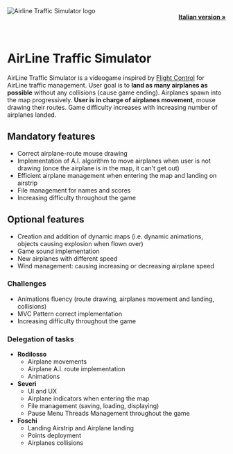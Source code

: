 <img align="left" src="https://github.com/seve-andre/airline-traffic-simulator/blob/main/src/main/resources/images/logos/logo.png?raw=true" alt="Airline Traffic Simulator logo" title="Airline Traffic Simulator logo" />
<p align="right">
    <a href="https://github.com/seve-andre/airline-traffic-simulator/blob/main/README_ITA.md"><strong>Italian version »</strong></a>
</p>
<br />

# AirLine Traffic Simulator
AirLine Traffic Simulator is a videogame inspired by [Flight Control](https://www.youtube.com/watch?v=KTH084KeFBc)
for AirLine traffic management. User goal is to **land as many airplanes as possible** without any collisions (cause game ending). 
Airplanes spawn into the map progressively. **User is in charge of airplanes movement**, mouse drawing their routes. Game difficulty 
increases with increasing number of airplanes landed.

## Mandatory features
- Correct airplane-route mouse drawing
- Implementation of A.I. algorithm to move airplanes when user is not drawing (once the airplane is in the map, it can't get out)
- Efficient airplane management when entering the map and landing on airstrip
- File management for names and scores
- Increasing difficulty throughout the game

## Optional features
- Creation and addition of dynamic maps (i.e. dynamic animations, objects causing explosion when flown over)
- Game sound implementation
- New airplanes with different speed
- Wind management: causing increasing or decreasing airplane speed

### Challenges
- Animations fluency (route drawing, airplanes movement and landing, collisions)
- MVC Pattern correct implementation
- Increasing difficulty throughout the game 

### Delegation of tasks
- **Rodilosso**
    - Airplane movements
    - Airplane A.I. route implementation
    - Animations
- **Severi**
    - UI and UX
    - Airplane indicators when entering the map
    - File management (saving, loading, displaying)
    - Pause Menu Threads Management throughout the game
- **Foschi**
    - Landing Airstrip and Airplane landing
    - Points deployment
    - Airplanes collisions
